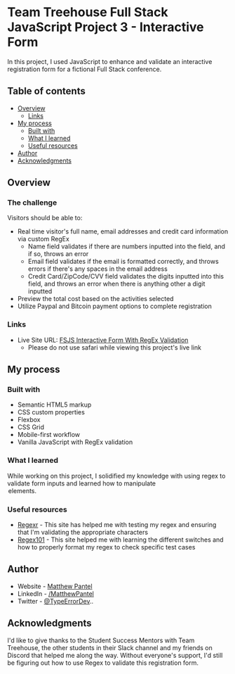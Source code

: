 # Team Treehouse Full Stack JavaScript Project 3 - Interactive Form

In this project, I used JavaScript to enhance and validate an interactive registration form for a fictional Full Stack conference.

## Table of contents

- [Overview](#overview)
  - [Links](#links)
- [My process](#my-process)
  - [Built with](#built-with)
  - [What I learned](#what-i-learned)
  - [Useful resources](#useful-resources)
- [Author](#author)
- [Acknowledgments](#acknowledgments)

## Overview

### The challenge

Visitors should be able to:

- Real time visitor's full name, email addresses and credit card information via custom RegEx
  - Name field validates if there are numbers inputted into the field, and if so, throws an error
  - Email field validates if the email is formatted correctly, and throws errors if there's any spaces in the email address
  - Credit Card/ZipCode/CVV field validates the digits inputted into this field, and throws an error when there is anything other a digit inputted
- Preview the total cost based on the activities selected
- Utilize Paypal and Bitcoin payment options to complete registration

### Links

- Live Site URL: [FSJS Interactive Form With RegEx Validation](https://fsjs-interactive-form.netlify.app/)
  - Please do not use safari while viewing this project's live link

## My process

### Built with

- Semantic HTML5 markup
- CSS custom properties
- Flexbox
- CSS Grid
- Mobile-first workflow
- Vanilla JavaScript with RegEx validation

### What I learned

While working on this project, I solidified my knowledge with using regex to validate form inputs and learned how to manipulate <option> elements.

### Useful resources

- [Regexr](https://regexr.com/) - This site has helped me with testing my regex and ensuring that I'm validating the appropriate characters
- [Regex101](https://regex101.com) - This site helped me with learning the different switches and how to properly format my regex to check specific test cases

## Author

- Website - [Matthew Pantel](https://www.matthewpantel.com)
- LinkedIn - [/MatthewPantel](https://www.LinkedIn.com/in/MatthewPantel)
- Twitter - [@TypeErrorDev](https://www.twitter.com/TypeErrorDev)..

## Acknowledgments

I'd like to give thanks to the Student Success Mentors with Team Treehouse, the other students in their Slack channel and my friends on Discord that helped me along the way. Without everyone's support, I'd still be figuring out how to use Regex to validate this registration form.
